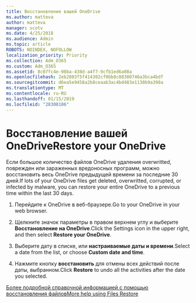 ```yaml
---
title: Восстановление вашей OneDrive
ms.author: matteva
author: matteva
manager: scotv
ms.date: 4/25/2018
ms.audience: Admin
ms.topic: article
ROBOTS: NOINDEX, NOFOLLOW
localization_priority: Priority
ms.collection: Adm_O365
ms.custom: Adm_O365
ms.assetid: 8c07fc4e-98ba-438d-a4f7-9cfb1ed6a08a
ms.openlocfilehash: 2eb2803f5f414302cf0bb8c88380746a3bca4bdf
ms.sourcegitcommit: d6ea5e9458a2b8ceaab3ac4bd483e1130b9a398a
ms.translationtype: MT
ms.contentlocale: ru-RU
ms.lasthandoff: 01/15/2019
ms.locfileid: "28308106"
---
```

# <a name="restore-your-onedrive"></a><span data-ttu-id="4ab44-102">Восстановление вашей OneDrive</span><span class="sxs-lookup"><span data-stu-id="4ab44-102">Restore your OneDrive</span></span>

<span data-ttu-id="4ab44-103">Если большое количество файлов OneDrive удаления overwritted, поврежден или зараженных вредоносных программ, можно восстановить весь OneDrive предыдущей времени за последние 30 дней.</span><span class="sxs-lookup"><span data-stu-id="4ab44-103">If lots of your OneDrive files get deleted, overwritted, corrupted, or infected by malware, you can restore your entire OneDrive to a previous time within the last 30 days.</span></span>
  
1. <span data-ttu-id="4ab44-104">Перейдите к OneDrive в веб-браузере.</span><span class="sxs-lookup"><span data-stu-id="4ab44-104">Go to your OneDrive in your web browser.</span></span>
    
2. <span data-ttu-id="4ab44-105">Щелкните значок параметры в правом верхнем углу и выберите **Восстановление на OneDrive**.</span><span class="sxs-lookup"><span data-stu-id="4ab44-105">Click the Settings icon in the upper right, and then select **Restore your OneDrive**.</span></span>
    
3. <span data-ttu-id="4ab44-106">Выберите дату в списке, или **настраиваемые даты и времени**.</span><span class="sxs-lookup"><span data-stu-id="4ab44-106">Select a date from the list, or choose **Custom date and time**.</span></span>
    
4. <span data-ttu-id="4ab44-107">Нажмите кнопку **восстановить** для отмены всех действий после даты, выбранном.</span><span class="sxs-lookup"><span data-stu-id="4ab44-107">Click **Restore** to undo all the activities after the date you selected.</span></span> 
    
[<span data-ttu-id="4ab44-108">Более подробной справочной информацией с помощью восстановления файлов</span><span class="sxs-lookup"><span data-stu-id="4ab44-108">More help using Files Restore</span></span>](https://go.microsoft.com/fwlink/?linkid=872874)
  

